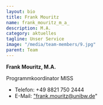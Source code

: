 ```yaml
---
layout: bio
title: Frank Mouritz
name: frank_mouritz_m_a_
description: M.A.
category: aktuelles
tagline: Unser Service
image: "/media/team-members/9.jpg"
parent: Team
---
```


**Frank Mouritz, M.A.**

Programmkoordinator MISS

- Telefon:  +49 8821 750 2444
- E-Mail:  <a href="frank.mouritz@unibw.de">"frank.mouritz@unibw.de"</a>
